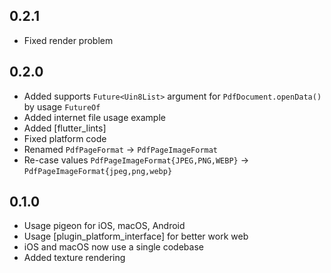 ## 0.2.1

* Fixed render problem 

## 0.2.0

* Added supports `Future<Uin8List>` argument for `PdfDocument.openData()` by usage `FutureOf`
* Added internet file usage example
* Added [flutter_lints]
* Fixed platform code
* Renamed `PdfPageFormat` -> `PdfPageImageFormat`
* Re-case values `PdfPageImageFormat{JPEG,PNG,WEBP}` -> `PdfPageImageFormat{jpeg,png,webp}`

## 0.1.0

* Usage pigeon for iOS, macOS, Android
* Usage [plugin_platform_interface] for better work web
* iOS and macOS now use a single codebase
* Added texture rendering 
